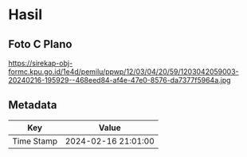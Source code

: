 # Hasil

## Foto C Plano

https://sirekap-obj-formc.kpu.go.id/1e4d/pemilu/ppwp/12/03/04/20/59/1203042059003-20240216-195929--468eed84-af4e-47e0-8576-da7377f5964a.jpg


## Metadata

| Key        | Value               |
| ---------- | ------------------- |
| Time Stamp | 2024-02-16 21:01:00 |




